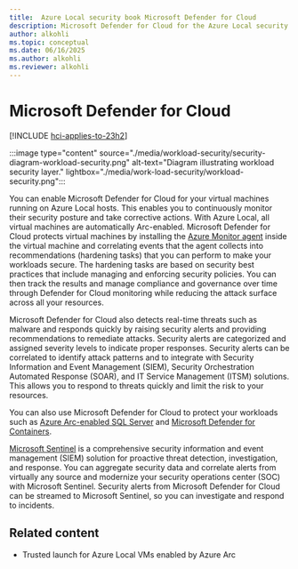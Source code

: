 ```yaml
---
title:  Azure Local security book Microsoft Defender for Cloud
description: Microsoft Defender for Cloud for the Azure Local security book.
author: alkohli
ms.topic: conceptual
ms.date: 06/16/2025
ms.author: alkohli
ms.reviewer: alkohli
---
```


# Microsoft Defender for Cloud

[!INCLUDE [hci-applies-to-23h2](../includes/hci-applies-to-23h2.md)]

:::image type="content" source="./media/workload-security/security-diagram-workload-security.png" alt-text="Diagram illustrating workload security layer." lightbox="./media/work-load-security/workload-security.png":::

You can enable Microsoft Defender for Cloud for your virtual machines running on Azure Local hosts. This enables you to continuously monitor their security posture and take corrective actions. With Azure Local, all virtual machines are automatically Arc-enabled. Microsoft Defender for Cloud protects virtual machines by installing the [Azure Monitor agent](/azure/azure-monitor/agents/azure-monitor-agent-overview) inside the virtual machine and correlating events that the agent collects into recommendations (hardening tasks) that you can perform to make your workloads secure. The hardening tasks are based on security best practices that include managing and enforcing security policies. You can then track the results and manage compliance and governance over time through Defender for Cloud monitoring while reducing the attack surface across all your resources.  
 
Microsoft Defender for Cloud also detects real-time threats such as malware and responds quickly by raising security alerts and providing recommendations to remediate attacks. Security alerts are categorized and assigned severity levels to indicate proper responses. Security alerts can be correlated to identify attack patterns and to integrate with Security Information and Event Management (SIEM), Security Orchestration Automated Response (SOAR), and IT Service Management (ITSM) solutions. This allows you to respond to threats quickly and limit the risk to your resources. 
 
You can also use Microsoft Defender for Cloud to protect your workloads such as [Azure Arc-enabled SQL Server](/sql/sql-server/azure-arc/overview) and [Microsoft Defender for Containers](/azure/defender-for-cloud/defender-for-containers-enable?tabs=aks-deploy-portal). 
 
[Microsoft Sentinel](https://www.microsoft.com/security/business/siem-and-xdr/microsoft-sentinel/) is a comprehensive security information and event management (SIEM) solution for proactive threat detection, investigation, and response. You can aggregate security data and correlate alerts from virtually any source and modernize your security operations center (SOC) with Microsoft Sentinel. Security alerts from Microsoft Defender for Cloud can be streamed to Microsoft Sentinel, so you can investigate and respond to incidents. 
 
## Related content

- Trusted launch for Azure Local VMs enabled by Azure Arc
